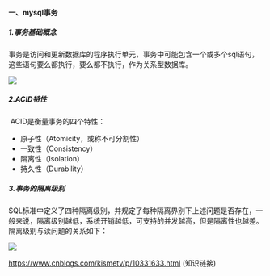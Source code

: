 #### 一、mysql事务

##### 1.事务基础概念

事务是访问和更新数据库的程序执行单元，事务中可能包含一个或多个sql语句，这些语句要么都执行，要么都不执行，作为关系型数据库。



![](C:\Users\25144\Desktop\1174710-20190128200647649-2138221098.png)



##### 2.ACID特性

​	ACID是衡量事务的四个特性：

- 原子性（Atomicity，或称不可分割性）
- 一致性（Consistency）
- 隔离性（Isolation）
- 持久性（Durability）



##### 3.事务的隔离级别

SQL标准中定义了四种隔离级别，并规定了每种隔离界别下上述问题是否存在，一般来说，隔离级别越低，系统开销越低，可支持的并发越高，但是隔离性也越差。隔离级别与读问题的关系如下：

![](C:\Users\25144\Desktop\sgljb2.png)





https://www.cnblogs.com/kismetv/p/10331633.html (知识链接)















